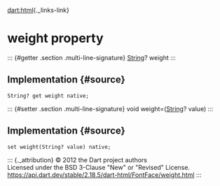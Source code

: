 [dart:html](../../dart-html/dart-html-library){._links-link}

weight property
===============

::: {#getter .section .multi-line-signature}
[String](../../dart-core/string-class)? weight
:::

Implementation {#source}
--------------

``` {.language-dart data-language="dart"}
String? get weight native;
```

::: {#setter .section .multi-line-signature}
void weight=([String](../../dart-core/string-class)? value)
:::

Implementation {#source}
--------------

``` {.language-dart data-language="dart"}
set weight(String? value) native;
```

::: {._attribution}
© 2012 the Dart project authors\
Licensed under the BSD 3-Clause \"New\" or \"Revised\" License.\
<https://api.dart.dev/stable/2.18.5/dart-html/FontFace/weight.html>
:::
